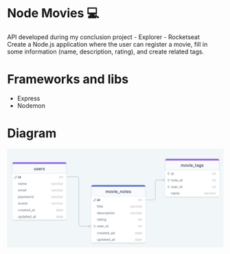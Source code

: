 # Node Movies 💻

API developed during my conclusion project - Explorer - Rocketseat <br>
Create a Node.js application where the user can register a movie, fill in some information (name, description, rating), and create related tags.
# Frameworks and libs

- Express
- Nodemon

# Diagram

![diagram](./assets/diagram.png)

